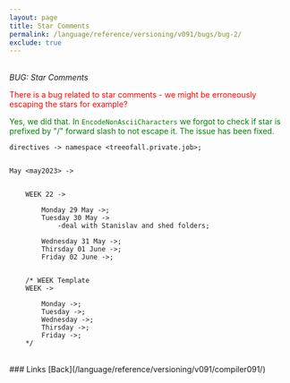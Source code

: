 ```yaml
---
layout: page
title: Star Comments
permalink: /language/reference/versioning/v091/bugs/bug-2/
exclude: true
---
```

<br>_BUG: Star Comments_

<span style="color:red">There is a bug related to star comments - we might be erroneously escaping the stars for example?</span>

<span style="color:green">Yes, we did that. In ```EncodeNonAsciiCharacters``` we forgot to check if star is prefixed by "/" forward slash to not escape it. The issue has been fixed.</span>

```
directives -> namespace <treeofall.private.job>;


May <may2023> ->


	WEEK 22 ->
	
		Monday 29 May ->;
		Tuesday 30 May ->
			-deal with Stanislav and shed folders;

		Wednesday 31 May ->;
		Thirsday 01 June ->;
		Friday 02 June ->;


	/* WEEK Template
	WEEK ->
	
		Monday ->;
		Tuesday ->;
		Wednesday ->;
		Thirsday ->;
		Friday ->;
	*/
```


<br>
### Links
[Back](/language/reference/versioning/v091/compiler091/)